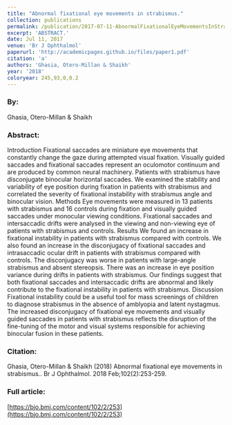 ```yaml
---
title: "Abnormal fixational eye movements in strabismus."
collection: publications
permalink: /publication/2017-07-11-AbnormalFixationalEyeMovementsInStrabismus_
excerpt: 'ABSTRACT.'
date: Jul 11, 2017
venue: 'Br J Ophthalmol'
paperurl: 'http://academicpages.github.io/files/paper1.pdf'
citation: 'a'
authors: 'Ghasia, Otero-Millan & Shaikh'
year: '2018'
coloryear: 245,93,0,0.2
---
```


### By: 
Ghasia, Otero-Millan & Shaikh

### Abstract: 
Introduction Fixational saccades are miniature eye movements that constantly change the gaze during attempted visual fixation. Visually guided saccades and fixational saccades represent an oculomotor continuum and are produced by common neural machinery. Patients with strabismus have disconjugate binocular horizontal saccades. We examined the stability and variability of eye position during fixation in patients with strabismus and correlated the severity of fixational instability with strabismus angle and binocular vision.
Methods Eye movements were measured in 13 patients with strabismus and 16 controls during fixation and visually guided saccades under monocular viewing conditions. Fixational saccades and intersaccadic drifts were analysed in the viewing and non-viewing eye of patients with strabismus and controls.
Results We found an increase in fixational instability in patients with strabismus compared with controls. We also found an increase in the disconjugacy of fixational saccades and intrasaccadic ocular drift in patients with strabismus compared with controls. The disconjugacy was worse in patients with large-angle strabismus and absent stereopsis. There was an increase in eye position variance during drifts in patients with strabismus. Our findings suggest that both fixational saccades and intersaccadic drifts are abnormal and likely contribute to the fixational instability in patients with strabismus.
Discussion Fixational instability could be a useful tool for mass screenings of children to diagnose strabismus in the absence of amblyopia and latent nystagmus. The increased disconjugacy of fixational eye movements and visually guided saccades in patients with strabismus reflects the disruption of the fine-tuning of the motor and visual systems responsible for achieving binocular fusion in these patients.

### Citation: 
Ghasia, Otero-Millan & Shaikh (2018) Abnormal fixational eye movements in strabismus.. Br J Ophthalmol. 2018 Feb;102(2):253-259. 

### Full article: 
[https://bjo.bmj.com/content/102/2/253](https://bjo.bmj.com/content/102/2/253)
